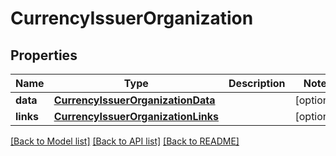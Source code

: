 # CurrencyIssuerOrganization

## Properties
Name | Type | Description | Notes
------------ | ------------- | ------------- | -------------
**data** | [**CurrencyIssuerOrganizationData**](CurrencyIssuerOrganizationData.md) |  | [optional] 
**links** | [**CurrencyIssuerOrganizationLinks**](CurrencyIssuerOrganizationLinks.md) |  | [optional] 

[[Back to Model list]](../README.md#documentation-for-models) [[Back to API list]](../README.md#documentation-for-api-endpoints) [[Back to README]](../README.md)


